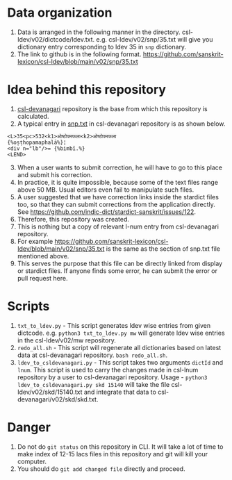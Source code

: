 # Data organization

1. Data is arranged in the following manner in the directory. csl-ldev/v02/dictcode/ldev.txt. e.g. csl-ldev/v02/snp/35.txt will give you dictionary entry corresponding to ldev 35 in `snp` dictionary.
2. The link to github is in the following format. https://github.com/sanskrit-lexicon/csl-ldev/blob/main/v02/snp/35.txt

# Idea behind this repository

1. [csl-devanagari](https://github.com/sanskrit-lexicon/csl-devanagari/) repository is the base from which this repository is calculated.
2. A typical entry in [snp.txt](https://github.com/sanskrit-lexicon/csl-devanagari/blob/master/v02/snp/snp.txt) in csl-devanagari repository is as shown below.
```
<L>35<pc>532<k1>ओष्ठोपमफला<k2>ओष्ठोपमफला
{%oṣṭhopamaphalā%}¦
<div n="lb"/>= {%bimbī.%}
<LEND>
```
3. When a user wants to submit correction, he will have to go to this place and submit his correction.
4. In practice, it is quite impossible, because some of the text files range above 50 MB. Usual editors even fail to manipulate such files.
5. A user suggested that we have correction links inside the stardict files too, so that they can submit corrections from the application directly. See https://github.com/indic-dict/stardict-sanskrit/issues/122.
6. Therefore, this repository was created.
7. This is nothing but a copy of relevant l-num entry from csl-devanagari repository.
8. For example https://github.com/sanskrit-lexicon/csl-ldev/blob/main/v02/snp/35.txt is the same as the section of snp.txt file mentioned above.
9. This serves the purpose that this file can be directly linked from display or stardict files. If anyone finds some error, he can submit the error or pull request here.

# Scripts

1. `txt_to_ldev.py` - This script generates ldev wise entries from given dictcode. e.g. `python3 txt_to_ldev.py mw` will generate ldev wise entries in the csl-ldev/v02/mw repository.
2. `redo_all.sh` - This script will regenerate all dictionaries based on latest data at csl-devanagari repository. `bash redo_all.sh`.
3. `ldev_to_csldevanagari.py` - This script takes two arguments `dictId` and `lnum`. This script is used to carry the changes made in csl-lnum repository by a user to csl-devanagari repository. Usage - `python3 ldev_to_csldevanagari.py skd 15140` will take the file csl-ldev/v02/skd/15140.txt and integrate that data to csl-devanagari/v02/skd/skd.txt. 


# Danger

1. Do not do `git status` on this repository in CLI. It will take a lot of time to make index of 12-15 lacs files in this repository and git will kill your computer.
2. You should do `git add changed file` directly and proceed.

